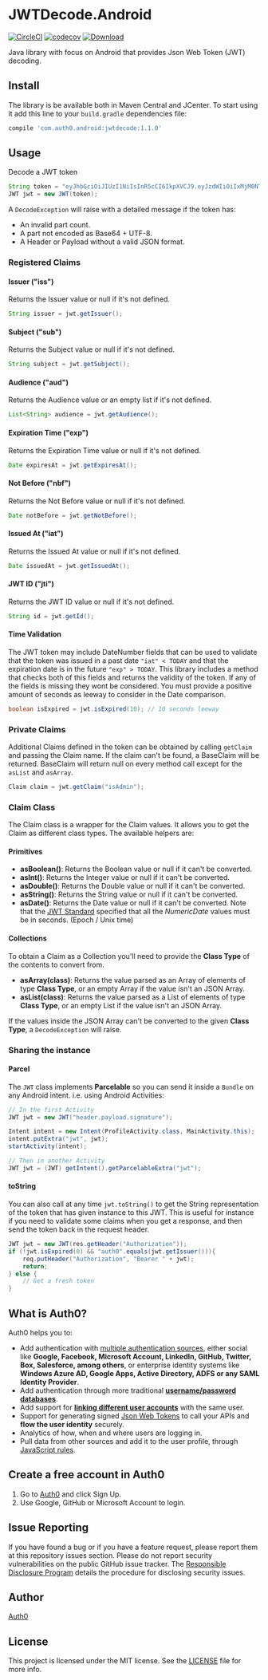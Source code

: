 # JWTDecode.Android

[![CircleCI](https://img.shields.io/circleci/project/github/auth0/JWTDecode.Android.svg?style=flat-square)](https://circleci.com/gh/auth0/JWTDecode.Android/tree/master)
[![codecov](https://codecov.io/gh/auth0/JWTDecode.android/branch/master/graph/badge.svg)](https://codecov.io/gh/auth0/JWTDecode.android)
[ ![Download](https://api.bintray.com/packages/auth0/android/JWTDecode.Android/images/download.svg) ](https://bintray.com/auth0/android/JWTDecode.Android/_latestVersion)

Java library with focus on Android that provides Json Web Token (JWT) decoding.

## Install
The library is be available both in Maven Central and JCenter. To start using it add this line to your `build.gradle` dependencies file:

```groovy
compile 'com.auth0.android:jwtdecode:1.1.0'
```

## Usage

Decode a JWT token

```java
String token = "eyJhbGciOiJIUzI1NiIsInR5cCI6IkpXVCJ9.eyJzdWIiOiIxMjM0NTY3ODkwIiwibmFtZSI6IkpvaG4gRG9lIiwiYWRtaW4iOnRydWV9.TJVA95OrM7E2cBab30RMHrHDcEfxjoYZgeFONFh7HgQ";
JWT jwt = new JWT(token);
```

A `DecodeException` will raise with a detailed message if the token has:
* An invalid part count.
* A part not encoded as Base64 + UTF-8.
* A Header or Payload without a valid JSON format.


### Registered Claims

#### Issuer ("iss")

Returns the Issuer value or null if it's not defined.

```java
String issuer = jwt.getIssuer();
```

#### Subject ("sub")

Returns the Subject value or null if it's not defined.

```java
String subject = jwt.getSubject();
```

#### Audience ("aud")

Returns the Audience value or an empty list if it's not defined.

```java
List<String> audience = jwt.getAudience();
```

#### Expiration Time ("exp")

Returns the Expiration Time value or null if it's not defined.

```java
Date expiresAt = jwt.getExpiresAt();
```

#### Not Before ("nbf")

Returns the Not Before value or null if it's not defined.

```java
Date notBefore = jwt.getNotBefore();
```

#### Issued At ("iat")

Returns the Issued At value or null if it's not defined.

```java
Date issuedAt = jwt.getIssuedAt();
```

#### JWT ID ("jti")

Returns the JWT ID value or null if it's not defined.

```java
String id = jwt.getId();
```

#### Time Validation

The JWT token may include DateNumber fields that can be used to validate that the token was issued in a past date `"iat" < TODAY` and that the expiration date is in the future `"exp" > TODAY`. This library includes a method that checks both of this fields and returns the validity of the token. If any of the fields is missing they wont be considered. You must provide a positive amount of seconds as leeway to consider in the Date comparison.

```java
boolean isExpired = jwt.isExpired(10); // 10 seconds leeway
```

### Private Claims

Additional Claims defined in the token can be obtained by calling `getClaim` and passing the Claim name. If the claim can't be found, a BaseClaim will be returned. BaseClaim will return null on every method call except for the `asList` and `asArray`.

```java
Claim claim = jwt.getClaim("isAdmin");
```

### Claim Class
The Claim class is a wrapper for the Claim values. It allows you to get the Claim as different class types. The available helpers are:

#### Primitives
* **asBoolean()**: Returns the Boolean value or null if it can't be converted.
* **asInt()**: Returns the Integer value or null if it can't be converted.
* **asDouble()**: Returns the Double value or null if it can't be converted.
* **asString()**: Returns the String value or null if it can't be converted.
* **asDate()**: Returns the Date value or null if it can't be converted. Note that the [JWT Standard](https://tools.ietf.org/html/rfc7519#section-2) specified that all the *NumericDate* values must be in seconds. (Epoch / Unix time)

#### Collections
To obtain a Claim as a Collection you'll need to provide the **Class Type** of the contents to convert from.

* **asArray(class)**: Returns the value parsed as an Array of elements of type **Class Type**, or an empty Array if the value isn't an JSON Array.
* **asList(class)**: Returns the value parsed as a List of elements of type **Class Type**, or an empty List if the value isn't an JSON Array.

If the values inside the JSON Array can't be converted to the given **Class Type**, a `DecodeException` will raise.

### Sharing the instance

#### Parcel

The `JWT` class implements **Parcelable** so you can send it inside a `Bundle` on any Android intent. i.e. using Android Activities:

```java
// In the first Activity
JWT jwt = new JWT("header.payload.signature");

Intent intent = new Intent(ProfileActivity.class, MainActivity.this);
intent.putExtra("jwt", jwt);
startActivity(intent);

// Then in another Activity
JWT jwt = (JWT) getIntent().getParcelableExtra("jwt");
```

#### toString

You can also call at any time `jwt.toString()` to get the String representation of the token that has given instance to this JWT. This is useful for instance if you need to validate some claims when you get a response, and then send the token back in the request header.

```java
JWT jwt = new JWT(res.getHeader("Authorization"));
if (!jwt.isExpired(0) && "auth0".equals(jwt.getIssuer())){
    req.putHeader("Authorization", "Bearer " + jwt);
    return;
} else {
    // Get a fresh token
}
```


## What is Auth0?

Auth0 helps you to:

* Add authentication with [multiple authentication sources](https://docs.auth0.com/identityproviders), either social like **Google, Facebook, Microsoft Account, LinkedIn, GitHub, Twitter, Box, Salesforce, among others**, or enterprise identity systems like **Windows Azure AD, Google Apps, Active Directory, ADFS or any SAML Identity Provider**.
* Add authentication through more traditional **[username/password databases](https://docs.auth0.com/mysql-connection-tutorial)**.
* Add support for **[linking different user accounts](https://docs.auth0.com/link-accounts)** with the same user.
* Support for generating signed [Json Web Tokens](https://docs.auth0.com/jwt) to call your APIs and **flow the user identity** securely.
* Analytics of how, when and where users are logging in.
* Pull data from other sources and add it to the user profile, through [JavaScript rules](https://docs.auth0.com/rules).

## Create a free account in Auth0

1. Go to [Auth0](https://auth0.com) and click Sign Up.
2. Use Google, GitHub or Microsoft Account to login.

## Issue Reporting

If you have found a bug or if you have a feature request, please report them at this repository issues section. Please do not report security vulnerabilities on the public GitHub issue tracker. The [Responsible Disclosure Program](https://auth0.com/whitehat) details the procedure for disclosing security issues.

## Author

[Auth0](auth0.com)

## License

This project is licensed under the MIT license. See the [LICENSE](LICENSE) file for more info.
